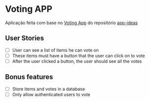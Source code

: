 # Voting APP

Aplicação feita com base no [Voting App](https://github.com/florinpop17/app-ideas/blob/master/Projects/2-Intermediate/Voting-App.md)
do repositório [app-ideas](https://github.com/florinpop17/app-ideas)

## User Stories

- [ ] User can see a list of items he can vote on
- [ ] These items must have a button that the user can click on to vote
- [ ] After the user clicked a button, the user should see all the votes

## Bonus features

- [ ] Store items and votes in a database
- [ ] Only allow authenticated users to vote
